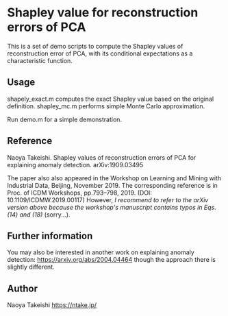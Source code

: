 # Shapley value for reconstruction errors of PCA

This is a set of demo scripts to compute the Shapley values of reconstruction
error of PCA, with its conditional expectations as a characteristic function.

## Usage

shapely_exact.m computes the exact Shapley value based on the original definition.
shapley_mc.m performs simple Monte Carlo approximation.

Run demo.m for a simple demonstration.

## Reference

Naoya Takeishi.
Shapley values of reconstruction errors of PCA for explaining anomaly detection.
arXiv:1909.03495

The paper also also appeared in the Workshop on Learning and Mining with
Industrial Data, Beijing, November 2019. The corresponding reference is in Proc.
of ICDM Workshops, pp.793–798, 2019. (DOI: 10.1109/ICDMW.2019.00117)
However, *I recommend to refer to the arXiv version above because the workshop's
manuscript contains typos in Eqs. (14) and (18)* (sorry...).

## Further information

You may also be interested in another work on explaining anomaly detection:
https://arxiv.org/abs/2004.04464
though the approach there is slightly different.

## Author

Naoya Takeishi
https://ntake.jp/
